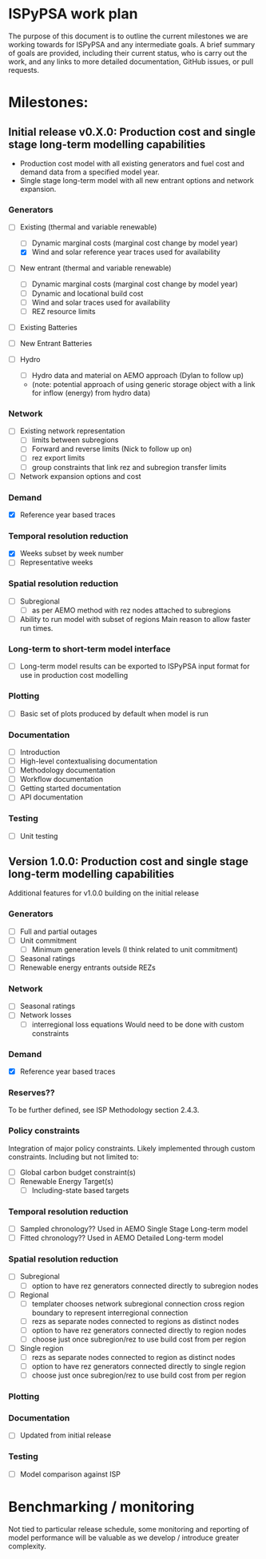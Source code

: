 # ISPyPSA work plan

The purpose of this document is to outline the current milestones we are working towards for ISPyPSA and any 
intermediate goals. A brief summary of goals are provided, including their current status, who is carry out the work,
and any links to more detailed documentation, GitHub issues, or pull requests.

# Milestones:

## Initial release v0.X.0: Production cost and single stage long-term modelling capabilities

- Production cost model with all existing generators and fuel cost and demand data from a specified model year.
- Single stage long-term model with all new entrant options and network expansion.

### Generators 

- [ ] Existing (thermal and variable renewable)
  - [ ] Dynamic marginal costs (marginal cost change by model year)
  - [x] Wind and solar reference year traces used for availability

- [ ] New entrant (thermal and variable renewable)
  - [ ] Dynamic marginal costs (marginal cost change by model year)
  - [ ] Dynamic and locational build cost
  - [ ] Wind and solar traces used for availability
  - [ ] REZ resource limits

- [ ] Existing Batteries

- [ ] New Entrant Batteries

- [ ] Hydro
  - [ ] Hydro data and material on AEMO approach (Dylan to follow up)
  - (note: potential approach of using generic storage object with a link for inflow (energy) from hydro data)

### Network

- [ ] Existing network representation
  - [ ] limits between subregions
  - [ ] Forward and reverse limits (Nick to follow up on)
  - [ ] rez export limits
  - [ ] group constraints that link rez and subregion transfer limits

- [ ] Network expansion options and cost

### Demand

- [x] Reference year based traces

### Temporal resolution reduction

- [x] Weeks subset by week number
- [ ] Representative weeks

### Spatial resolution reduction

- [ ] Subregional
  - [ ] as per AEMO method with rez nodes attached to subregions

- [ ] Ability to run model with subset of regions
  Main reason to allow faster run times.

### Long-term to short-term model interface

- [ ] Long-term model results can be exported to ISPyPSA input format for use in 
  production cost modelling

### Plotting

- [ ] Basic set of plots produced by default when model is run

### Documentation

- [ ] Introduction
- [ ] High-level contextualising documentation 
- [ ] Methodology documentation
- [ ] Workflow documentation
- [ ] Getting started documentation
- [ ] API documentation

### Testing

- [ ] Unit testing

## Version 1.0.0: Production cost and single stage long-term modelling capabilities

Additional features for v1.0.0 building on the initial release

### Generators 

- [ ] Full and partial outages
- [ ] Unit commitment 
  - [ ] Minimum generation levels (I think related to unit commitment)
- [ ] Seasonal ratings
- [ ] Renewable energy entrants outside REZs

### Network

- [ ] Seasonal ratings 
- [ ] Network losses
  - [ ] interregional loss equations
    Would need to be done with custom constraints 

### Demand

- [x] Reference year based traces

### Reserves??

To be further defined, see ISP Methodology section 2.4.3.

### Policy constraints

Integration of major policy constraints. Likely implemented through custom constraints. Including but not limited to:
- [ ] Global carbon budget constraint(s)
- [ ] Renewable Energy Target(s)
  - [ ] Including-state based targets 

### Temporal resolution reduction

- [ ] Sampled chronology??
  Used in AEMO Single Stage Long-term model
- [ ] Fitted chronology??
  Used in AEMO Detailed Long-term model

### Spatial resolution reduction

- [ ] Subregional
  - [ ] option to have rez generators connected directly to subregion nodes
  
- [ ] Regional 
  - [ ] templater chooses network subregional connection cross region boundary to 
    represent interregional connection
  - [ ] rezs as separate nodes connected to regions as distinct nodes 
  - [ ] option to have rez generators connected directly to region nodes
  - [ ] choose just once subregion/rez to use build cost from per region
  
- [ ] Single region
  - [ ] rezs as separate nodes connected to region as distinct nodes 
  - [ ] option to have rez generators connected directly to single region
  - [ ] choose just once subregion/rez to use build cost from per region

### Plotting

### Documentation

- [ ] Updated from initial release

### Testing

- [ ] Model comparison against ISP

#  Benchmarking / monitoring

Not tied to particular release schedule, some monitoring and reporting of model performance will be valuable as we develop / introduce greater complexity. 